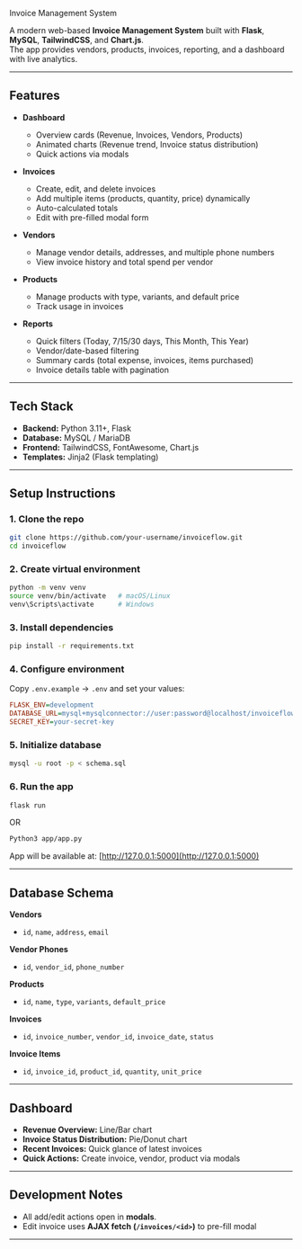 Invoice Management System

A modern web-based **Invoice Management System** built with **Flask**, **MySQL**, **TailwindCSS**, and **Chart.js**.  
The app provides vendors, products, invoices, reporting, and a dashboard with live analytics.

---

## Features

- **Dashboard**  
  - Overview cards (Revenue, Invoices, Vendors, Products)  
  - Animated charts (Revenue trend, Invoice status distribution)  
  - Quick actions via modals  

- **Invoices**  
  - Create, edit, and delete invoices  
  - Add multiple items (products, quantity, price) dynamically  
  - Auto-calculated totals  
  - Edit with pre-filled modal form  

- **Vendors**  
  - Manage vendor details, addresses, and multiple phone numbers  
  - View invoice history and total spend per vendor  

- **Products**  
  - Manage products with type, variants, and default price  
  - Track usage in invoices  

- **Reports**  
  - Quick filters (Today, 7/15/30 days, This Month, This Year)  
  - Vendor/date-based filtering  
  - Summary cards (total expense, invoices, items purchased)  
  - Invoice details table with pagination  

---

## Tech Stack

- **Backend:** Python 3.11+, Flask  
- **Database:** MySQL / MariaDB  
- **Frontend:** TailwindCSS, FontAwesome, Chart.js  
- **Templates:** Jinja2 (Flask templating)  

---

## Setup Instructions

### 1. Clone the repo
```bash
git clone https://github.com/your-username/invoiceflow.git
cd invoiceflow
````

### 2. Create virtual environment

```bash
python -m venv venv
source venv/bin/activate   # macOS/Linux
venv\Scripts\activate      # Windows
```

### 3. Install dependencies

```bash
pip install -r requirements.txt
```

### 4. Configure environment

Copy `.env.example` -> `.env` and set your values:

```ini
FLASK_ENV=development
DATABASE_URL=mysql+mysqlconnector://user:password@localhost/invoiceflow
SECRET_KEY=your-secret-key
```

### 5. Initialize database

```bash
mysql -u root -p < schema.sql
```

### 6. Run the app

```bash
flask run
```
OR

```bash
Python3 app/app.py
```

App will be available at:
 [http://127.0.0.1:5000](http://127.0.0.1:5000)

---

## Database Schema

**Vendors**

* `id`, `name`, `address`, `email`

**Vendor Phones**

* `id`, `vendor_id`, `phone_number`

**Products**

* `id`, `name`, `type`, `variants`, `default_price`

**Invoices**

* `id`, `invoice_number`, `vendor_id`, `invoice_date`, `status`

**Invoice Items**

* `id`, `invoice_id`, `product_id`, `quantity`, `unit_price`

---

## Dashboard

* **Revenue Overview:** Line/Bar chart
* **Invoice Status Distribution:** Pie/Donut chart
* **Recent Invoices:** Quick glance of latest invoices
* **Quick Actions:** Create invoice, vendor, product via modals

---

## Development Notes

* All add/edit actions open in **modals**.
* Edit invoice uses **AJAX fetch (`/invoices/<id>`)** to pre-fill modal


---
